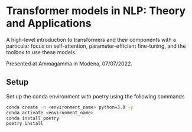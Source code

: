 # Transformer models in NLP: Theory and Applications
A high-level introduction to transformers and their components with a particular focus on self-attention, 
parameter-efficient fine-tuning, and the toolbox to use these models.

Presented at Ammagamma in Modena, 07/07/2022.


## Setup
Set up the conda environment with poetry using the following commands

```bash
conda create -n <environment_name> python=3.8 -y
conda activate <environment_name>
conda install poetry
poetry install
```
